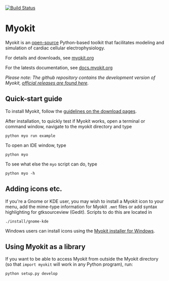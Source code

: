 [![Build Status](https://travis-ci.org/MichaelClerx/myokit.svg?branch=master)](https://travis-ci.org/MichaelClerx/myokit)

# Myokit

Myokit is an [open-source](LICENSE) Python-based toolkit that facilitates modeling and simulation of cardiac cellular electrophysiology.

For details and downloads, see [myokit.org](http://myokit.org)

For the latests documentation, see [docs.myokit.org](http://docs.myokit.org)

_Please note: The github repository contains the development version of Myokit, [official releases are found here](http://myokit.org)._

## Quick-start guide

To install Myokit, follow the [guidelines on the download pages](http://myokit.org/download).

After installation, to quickly test if Myokit works, open a terminal or command window, navigate to the myokit directory and type

    python myo run example
    
To open an IDE window, type

    python myo
    
To see what else the `myo` script can do, type

    python myo -h

## Adding icons etc.
If you're a Gnome or KDE user, you may wish to install a Myokit icon to your menu, add the mime-type information for Myokit `.mmt` files or add syntax highlighting for gtksourceview (Gedit). Scripts to do this are located in
    
    ./install/gnome-kde

Windows users can install icons using the [Myokit installer for Windows](http://myokit.org/windows).

## Using Myokit as a library
If you want to be able to access Myokit from outside the Myokit directory (so that `import myokit` will work in any Python program), run:

    python setup.py develop
